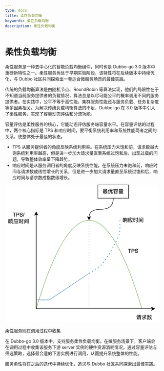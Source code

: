 ```yaml
---
type: docs
title: 柔性负载均衡
keywords: 柔性负载均衡
description: 柔性负载均衡
---
```


# 柔性负载均衡



柔性服务是一种去中心化的智能负载均衡组件，同时也是 Dubbo-go 3.0 版本中重磅新特性之一。柔性服务尚处于早期实验阶段，该特性将在后续版本中持续优化，与 Dubbo 社区共同探索出一套适合微服务场景的最佳实践。

传统的负载均衡算法是由随机节点、RoundRobin 等算法实现，他们的局限性在于不知道当前服务提供者的负载情况，算法总是以尽可能公平的概率调用不同的服务提供者。在实践中，公平不等于高性能，集群服务性能还与服务负载、任务复杂度等多因素相关。为解决传统负载均衡算法的不足，Dubbo-go 在 3.0 版本中引入了柔性服务，实现了容量动态评估和分流功能。

容量评估是柔性服务的核心，它能动态评估服务端容量水平。在容量评估的过程中，两个核心指标是 TPS 和响应时间，要平衡系统利用率和系统性能两者之间的关系，使整体处于最佳的状态。

- TPS 从服务提供者的角度反映系统利用率。在系统压力未饱和前，请求数越大则系统利用率越高，但是进一步加大请求量直至系统过饱和后，出现过载的问题，导致整体效率呈下降趋势。
- 响应时间是从服务调用者的角度反映系统性能。在系统压力未饱和前，响应时间与请求数成线性增长的关系，但是进一步加大请求量直至系统过饱和后，响应时间与请求数成指数级增长。

![img](/imgs/docs3-v2/golang-sdk/samples/adaptive-service/adaptive.png)


柔性服务则在调用过程中收集

在 Dubbo-go 3.0 版本中，支持服务柔性负载均衡。在微服务场景下，客户端会在调用过程中收集该服务下游 server 实例的硬件资源消耗情况，通过容量评估与筛选策略，选择最合适的下游实例进行调用，从而提升系统整体的性能。

服务柔性将在之后的迭代中持续优化，追求与 Dubbo 社区共同探索出最佳实践。

